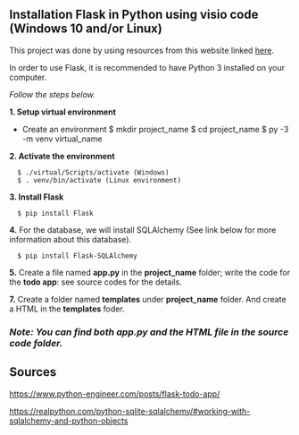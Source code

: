 ## Installation Flask in Python using visio code (Windows 10 and/or Linux)

This project was done by using resources from this website linked [here](https://www.python-engineer.com/posts/flask-todo-app/).

In order to use Flask, it is recommended to have Python 3 installed on your computer.

*Follow the steps below.*

**1. Setup virtual environment**

   * Create an environment 
      $ mkdir project_name
      $ cd project_name
      $ py -3 -m venv virtual_name

**2. Activate the environment**

      $ ./virtual/Scripts/activate (Windows)
      $ . venv/bin/activate (Linux environment)
      
**3. Install Flask**
      
      $ pip install Flask
      
**4.** For the database, we will install SQLAlchemy (See link below for more information about this database).

      $ pip install Flask-SQLAlchemy

**5.** Create a file named **app.py** in the **project_name** folder; write the code for the **todo app**: see source codes for the details.

**7.** Create a folder named **templates** under **project_name** folder. And create a HTML in the **templates** foder.  

### ***Note:** You can find both **app.py** and the HTML file in the source code folder.*


## **Sources**

  https://www.python-engineer.com/posts/flask-todo-app/
 
  https://realpython.com/python-sqlite-sqlalchemy/#working-with-sqlalchemy-and-python-objects




